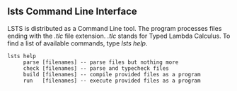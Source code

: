 ## lsts Command Line Interface

LSTS is distributed as a Command Line tool.
The program processes files ending with the *.tlc* file extension.
*.tlc* stands for Typed Lambda Calculus.
To find a list of available commands, type *lsts help*.

```lsts
lsts help
     parse [filenames] -- parse files but nothing more
     check [filenames] -- parse and typecheck files
     build [filenames] -- compile provided files as a program
     run   [filenames] -- execute provided files as a program
```

